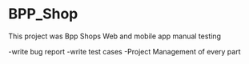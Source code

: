 # BPP_Shop

This project was Bpp Shops Web and mobile app manual testing

-write bug report
-write test cases
-Project Management of every part
